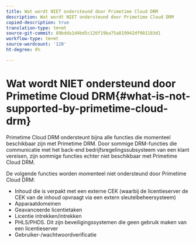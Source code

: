 ```yaml
---
title: Wat wordt NIET ondersteund door Primetime Cloud DRM
description: Wat wordt NIET ondersteund door Primetime Cloud DRM
copied-description: true
translation-type: tm+mt
source-git-commit: 89bdda1d4bd5c126f19ba75a819942df901183d1
workflow-type: tm+mt
source-wordcount: '120'
ht-degree: 0%

---
```



# Wat wordt NIET ondersteund door Primetime Cloud DRM{#what-is-not-supported-by-primetime-cloud-drm}

Primetime Cloud DRM ondersteunt bijna alle functies die momenteel beschikbaar zijn met Primetime DRM. Door sommige DRM-functies die communicatie met het back-end bedrijfsregelingssubsysteem van een klant vereisen, zijn sommige functies echter niet beschikbaar met Primetime Cloud DRM.

De volgende functies worden momenteel niet ondersteund door Primetime Cloud DRM:

* Inhoud die is verpakt met een externe CEK (waarbij de licentieserver de CEK van de inhoud opvraagt via een extern sleutelbeheersysteem)
* Apparaatdomeinen
* Geavanceerde licentietaken
* Licentie intrekken/intrekken
* PHLS/PHDS. Dit zijn beveiligingssystemen die geen gebruik maken van een licentieserver
* Gebruiker-/wachtwoordverificatie

